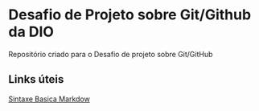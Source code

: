 # Desafio de Projeto sobre Git/Github da DIO
Repositório criado para o Desafio de projeto sobre Git/GitHub

## Links úteis 
[Sintaxe Basica Markdow](https://www.markdownguide.org/basic-syntax/)
